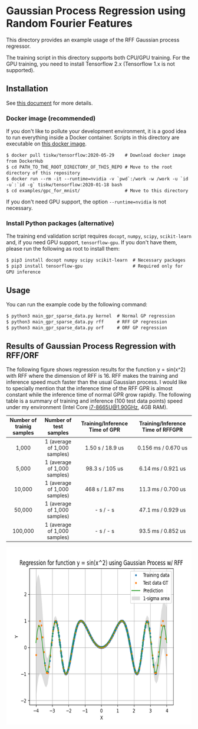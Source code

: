 # Gaussian Process Regression using Random Fourier Features

This directory provides an example usage of the RFF Gaussian process regressor.

The training script in this directory supports both CPU/GPU training.
For the GPU training, you need to install Tensorflow 2.x (Tensorflow 1.x is not supported).


## Installation

See [this document](https://tiskw.gitbook.io/rfflearn/) for more details.

### Docker image (recommended)

If you don't like to pollute your development environment, it is a good idea to run everything inside a Docker container.
Scripts in this directory are executable on [this docker image](https://hub.docker.com/repository/docker/tiskw/tensorflow).

```console
$ docker pull tiskw/tensorflow:2020-05-29    # Download docker image from DockerHub
$ cd PATH_TO_THE_ROOT_DIRECTORY_OF_THIS_REPO # Move to the root directory of this repository
$ docker run --rm -it --runtime=nvidia -v `pwd`:/work -w /work -u `id -u`:`id -g` tiskw/tensorflow:2020-01-18 bash
$ cd examples/gpc_for_mnist/                 # Move to this directory
```

If you don't need GPU support, the option `--runtime=nvidia` is not necessary.

### Install Python packages (alternative)

The training end validation script requires `docopt`, `numpy`, `scipy`, `scikit-learn` and, if you need GPU support, `tensorflow-gpu`.
If you don't have them, please run the following as root to install them:

```console
$ pip3 install docopt numpy scipy scikit-learn  # Necessary packages
$ pip3 install tensorflow-gpu                   # Required only for GPU inference
```


## Usage

You can run the example code by the following command:

```console
$ python3 main_gpr_sparse_data.py kernel  # Normal GP regression
$ python3 main_gpr_sparse_data.py rff     # RFF GP regression
$ python3 main_gpr_sparse_data.py orf     # ORF GP regression
```

## Results of Gaussian Process Regression with RFF/ORF

The following figure shows regression results for the function y = sin(x^2) with RFF where the dimension of RFF is 16.
RFF makes the training and inference speed much faster than the usual Gaussian process.
I would like to specially mention that the inference time of the RFF GPR is almost constant while the inference time of normal GPR grow rapidly.
The following table is a summary of training and inference (100 test data points) speed
under my environment (Intel Core i7-8665U@1.90GHz, 4GB RAM).

| Number of trainig samples | Number of test samples       | Training/Inference Time of GPR | Training/Inference Time of RFFGPR |
| :-----------------------: | :--------------------------: | :----------------------------: | :-------------------------------: |
|   1,000                   | 1 (average of 1,000 samples) | 1.50 s / 18.9 us               | 0.156 ms / 0.670 us               |
|   5,000                   | 1 (average of 1,000 samples) | 98.3 s / 105 us                |  6.14 ms / 0.921 us               |
|  10,000                   | 1 (average of 1,000 samples) |  468 s / 1.87 ms               |  11.3 ms / 0.700 us               |
|  50,000                   | 1 (average of 1,000 samples) |    - s / - s                   |  47.1 ms / 0.929 us               |
| 100,000                   | 1 (average of 1,000 samples) |    - s / - s                   |  93.5 ms / 0.852 us               |

<div align="center">
  <img src="./figure_gpr_sparse_data.png" width="600" height="480" alt="Regression results for function y = sin(x^2) using Gaussian process w/ RFF" />
</div>

